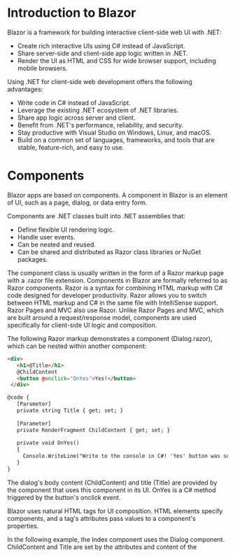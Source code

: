 # Introduction to Blazor
Blazor is a framework for building interactive client-side web UI with .NET:
  - Create rich interactive UIs using C# instead of JavaScript.
  - Share server-side and client-side app logic written in .NET.
  - Render the UI as HTML and CSS for wide browser support, including mobile browsers.
  
Using .NET for client-side web development offers the following advantages:
  - Write code in C# instead of JavaScript.
  - Leverage the existing .NET ecosystem of .NET libraries.
  - Share app logic across server and client.
  - Benefit from .NET's performance, reliability, and security.
  - Stay productive with Visual Studio on Windows, Linux, and macOS.
  - Build on a common set of languages, frameworks, and tools that are stable, feature-rich, and easy to use.

# Components
Blazor apps are based on components. A component in Blazor is an element of UI, such as a page, dialog, or data entry form.

Components are .NET classes built into .NET assemblies that:
  - Define flexible UI rendering logic.
  - Handle user events.
  - Can be nested and reused.
  - Can be shared and distributed as Razor class libraries or NuGet packages.

The component class is usually written in the form of a Razor markup page with a .razor file extension. Components in Blazor are formally referred to as Razor components. Razor is a syntax for combining HTML markup with C# code designed for developer productivity. Razor allows you to switch between HTML markup and C# in the same file with IntelliSense support. Razor Pages and MVC also use Razor. Unlike Razor Pages and MVC, which are built around a request/response model, components are used specifically for client-side UI logic and composition.

The following Razor markup demonstrates a component (Dialog.razor), which can be nested within another component:
  ```html
  <div>
     <h1>@Title</h1>
     @ChildContent
     <button @onclick="OnYes">Yes!</button>
   </div>

  @code {
     [Parameter]
     private string Title { get; set; }
     
     [Parameter]
     private RenderFragment ChildContent { get; set; }
     
     private void OnYes()
     {
       Console.WriteLine("Write to the console in C#! 'Yes' button was selected.");
     }
  }
  ```    
The dialog's body content (ChildContent) and title (Title) are provided by the component that uses this component in its UI. OnYes is a C# method triggered by the button's onclick event.

Blazor uses natural HTML tags for UI composition. HTML elements specify components, and a tag's attributes pass values to a component's properties.

In the following example, the Index component uses the Dialog component. ChildContent and Title are set by the attributes and content of the <Dialog> element.

Index.razor:
  ```html
  @page "/"
  <h1>Hello, world!</h1>
  
  Welcome to your new app.
  
  <Dialog Title="Blazor">
    Do you want to <i>learn more</i> about Blazor?
  </Dialog>
  ```
  
The dialog is rendered when the parent (Index.razor) is accessed in a browser:
<img src="https://docs.microsoft.com/en-us/aspnet/core/blazor/index/_static/dialog.png?view=aspnetcore-3.0" alt="Dialog component rendered in the browser" data-linktype="relative-path" class="x-hidden-focus">

When this component is used in the app, IntelliSense in Visual Studio and Visual Studio Code speeds development with syntax and parameter completion.

Components render into an in-memory representation of the browser's Document Object Model (DOM) called a render tree, which is used to update the UI in a flexible and efficient way.
# Blazor client-side

# Blazor server-side

# JavaScript interop

# Code sharing and .NET Standard
